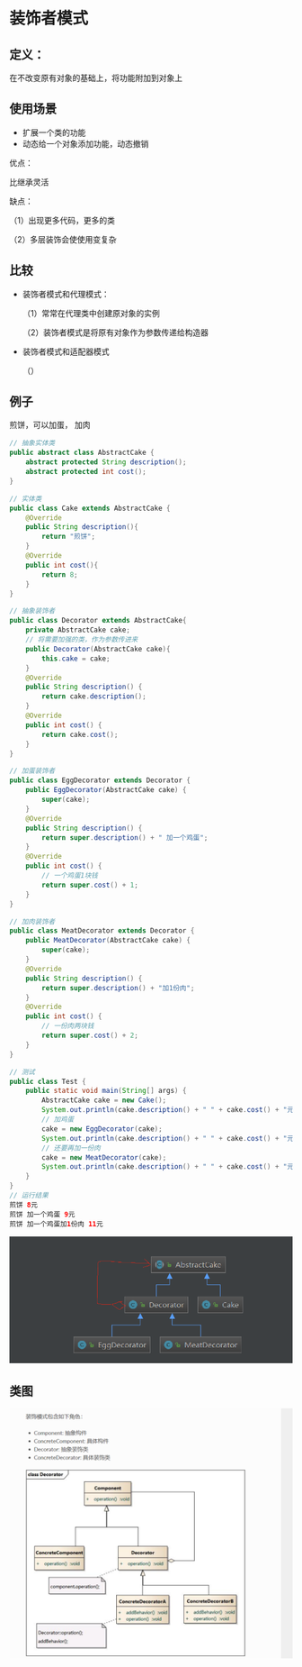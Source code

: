 # 装饰者模式

## 定义：

在不改变原有对象的基础上，将功能附加到对象上



## 使用场景

- 扩展一个类的功能
- 动态给一个对象添加功能，动态撤销



优点：

比继承灵活

缺点：

（1）出现更多代码，更多的类

（2）多层装饰会使使用变复杂

## 比较

- 装饰者模式和代理模式：

  （1）常常在代理类中创建原对象的实例

  （2）装饰者模式是将原有对象作为参数传递给构造器

- 装饰者模式和适配器模式

  （）



## 例子

煎饼，可以加蛋， 加肉

```java
// 抽象实体类
public abstract class AbstractCake {
    abstract protected String description();
    abstract protected int cost();
}
```

```java
// 实体类
public class Cake extends AbstractCake {
    @Override
    public String description(){
        return "煎饼";
    }
    @Override
    public int cost(){
        return 8;
    }
}
```

```java
// 抽象装饰者
public class Decorator extends AbstractCake{
    private AbstractCake cake;
    // 将需要加强的类，作为参数传进来
    public Decorator(AbstractCake cake){
        this.cake = cake;
    }
    @Override
    public String description() {
        return cake.description();
    }
    @Override
    public int cost() {
        return cake.cost();
    }
}
```

```java
// 加蛋装饰者
public class EggDecorator extends Decorator {
    public EggDecorator(AbstractCake cake) {
        super(cake);
    }
    @Override
    public String description() {
        return super.description() + " 加一个鸡蛋";
    }
    @Override
    public int cost() {
        // 一个鸡蛋1块钱
        return super.cost() + 1;
    }
}
```

```java
// 加肉装饰者
public class MeatDecorator extends Decorator {
    public MeatDecorator(AbstractCake cake) {
        super(cake);
    }
    @Override
    public String description() {
        return super.description() + "加1份肉";
    }
    @Override
    public int cost() {
        // 一份肉两块钱
        return super.cost() + 2;
    }
}
```

```java
// 测试
public class Test {
    public static void main(String[] args) {
        AbstractCake cake = new Cake();
        System.out.println(cake.description() + " " + cake.cost() + "元");
        // 加鸡蛋
        cake = new EggDecorator(cake);
        System.out.println(cake.description() + " " + cake.cost() + "元");
        // 还要再加一份肉
        cake = new MeatDecorator(cake);
        System.out.println(cake.description() + " " + cake.cost() + "元");
    }
}
// 运行结果
煎饼 8元
煎饼 加一个鸡蛋 9元
煎饼 加一个鸡蛋加1份肉 11元
```

![1568470094551](image/装饰者模式-例子.png)





## 类图

![装饰者模式-类图](image/装饰者模式-类图.png)

